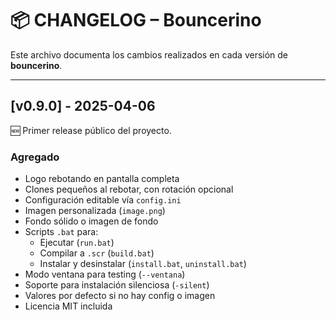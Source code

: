 # 📦 CHANGELOG – Bouncerino

Este archivo documenta los cambios realizados en cada versión de **bouncerino**.

---

## [v0.9.0] - 2025-04-06

🆕 Primer release público del proyecto.

### Agregado
- Logo rebotando en pantalla completa
- Clones pequeños al rebotar, con rotación opcional
- Configuración editable vía `config.ini`
- Imagen personalizada (`image.png`)
- Fondo sólido o imagen de fondo
- Scripts `.bat` para:
  - Ejecutar (`run.bat`)
  - Compilar a `.scr` (`build.bat`)
  - Instalar y desinstalar (`install.bat`, `uninstall.bat`)
- Modo ventana para testing (`--ventana`)
- Soporte para instalación silenciosa (`-silent`)
- Valores por defecto si no hay config o imagen
- Licencia MIT incluida
